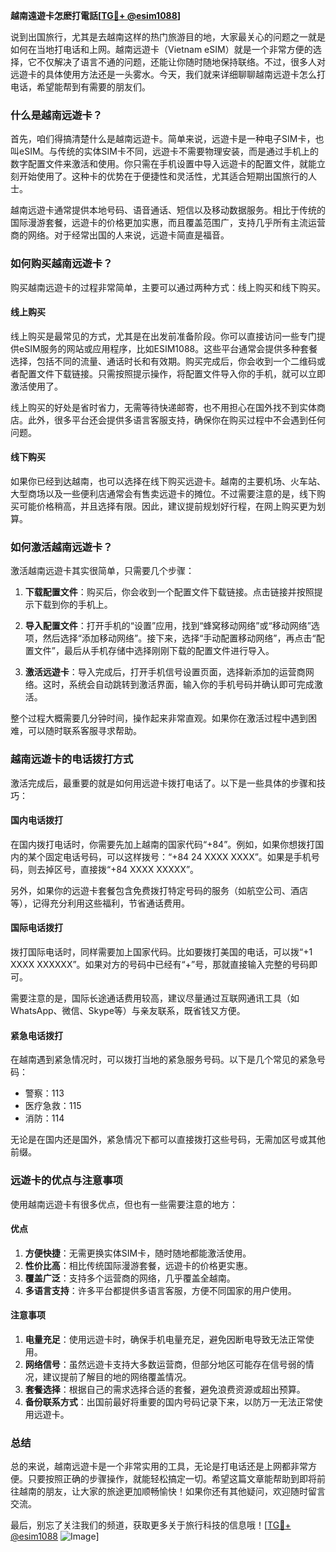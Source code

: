 **越南遠遊卡怎麽打電話[[TG💪+ @esim1088](https://t.me/s/esim1088)]**

说到出国旅行，尤其是去越南这样的热门旅游目的地，大家最关心的问题之一就是如何在当地打电话和上网。越南远遊卡（Vietnam eSIM）就是一个非常方便的选择，它不仅解决了语言不通的问题，还能让你随时随地保持联络。不过，很多人对远遊卡的具体使用方法还是一头雾水。今天，我们就来详细聊聊越南远遊卡怎么打电话，希望能帮到有需要的朋友们。

### 什么是越南远遊卡？

首先，咱们得搞清楚什么是越南远遊卡。简单来说，远遊卡是一种电子SIM卡，也叫eSIM。与传统的实体SIM卡不同，远遊卡不需要物理安装，而是通过手机上的数字配置文件来激活和使用。你只需在手机设置中导入远遊卡的配置文件，就能立刻开始使用了。这种卡的优势在于便捷性和灵活性，尤其适合短期出国旅行的人士。

越南远遊卡通常提供本地号码、语音通话、短信以及移动数据服务。相比于传统的国际漫游套餐，远遊卡的价格更加实惠，而且覆盖范围广，支持几乎所有主流运营商的网络。对于经常出国的人来说，远遊卡简直是福音。

### 如何购买越南远遊卡？

购买越南远遊卡的过程非常简单，主要可以通过两种方式：线上购买和线下购买。

#### 线上购买

线上购买是最常见的方式，尤其是在出发前准备阶段。你可以直接访问一些专门提供eSIM服务的网站或应用程序，比如ESIM1088。这些平台通常会提供多种套餐选择，包括不同的流量、通话时长和有效期。购买完成后，你会收到一个二维码或者配置文件下载链接。只需按照提示操作，将配置文件导入你的手机，就可以立即激活使用了。

线上购买的好处是省时省力，无需等待快递邮寄，也不用担心在国外找不到实体商店。此外，很多平台还会提供多语言客服支持，确保你在购买过程中不会遇到任何问题。

#### 线下购买

如果你已经到达越南，也可以选择在线下购买远遊卡。越南的主要机场、火车站、大型商场以及一些便利店通常会有售卖远遊卡的摊位。不过需要注意的是，线下购买可能价格稍高，并且选择有限。因此，建议提前规划好行程，在网上购买更为划算。

### 如何激活越南远遊卡？

激活越南远遊卡其实很简单，只需要几个步骤：

1. **下载配置文件**：购买后，你会收到一个配置文件下载链接。点击链接并按照提示下载到你的手机上。
   
2. **导入配置文件**：打开手机的“设置”应用，找到“蜂窝移动网络”或“移动网络”选项，然后选择“添加移动网络”。接下来，选择“手动配置移动网络”，再点击“配置文件”，最后从手机存储中选择刚刚下载的配置文件进行导入。

3. **激活远遊卡**：导入完成后，打开手机信号设置页面，选择新添加的运营商网络。这时，系统会自动跳转到激活界面，输入你的手机号码并确认即可完成激活。

整个过程大概需要几分钟时间，操作起来非常直观。如果你在激活过程中遇到困难，可以随时联系客服寻求帮助。

### 越南远遊卡的电话拨打方式

激活完成后，最重要的就是如何用远遊卡拨打电话了。以下是一些具体的步骤和技巧：

#### 国内电话拨打

在国内拨打电话时，你需要先加上越南的国家代码“+84”。例如，如果你想拨打国内的某个固定电话号码，可以这样拨号：“+84 24 XXXX XXXX”。如果是手机号码，则去掉区号，直接拨“+84 XXXX XXXXX”。

另外，如果你的远遊卡套餐包含免费拨打特定号码的服务（如航空公司、酒店等），记得充分利用这些福利，节省通话费用。

#### 国际电话拨打

拨打国际电话时，同样需要加上国家代码。比如要拨打美国的电话，可以拨“+1 XXXX XXXXXX”。如果对方的号码中已经有“+”号，那就直接输入完整的号码即可。

需要注意的是，国际长途通话费用较高，建议尽量通过互联网通讯工具（如WhatsApp、微信、Skype等）与亲友联系，既省钱又方便。

#### 紧急电话拨打

在越南遇到紧急情况时，可以拨打当地的紧急服务号码。以下是几个常见的紧急号码：
- 警察：113
- 医疗急救：115
- 消防：114

无论是在国内还是国外，紧急情况下都可以直接拨打这些号码，无需加区号或其他前缀。

### 远遊卡的优点与注意事项

使用越南远遊卡有很多优点，但也有一些需要注意的地方：

#### 优点

1. **方便快捷**：无需更换实体SIM卡，随时随地都能激活使用。
2. **性价比高**：相比传统国际漫游套餐，远遊卡的价格更实惠。
3. **覆盖广泛**：支持多个运营商的网络，几乎覆盖全越南。
4. **多语言支持**：许多平台都提供多语言客服，方便不同国家的用户使用。

#### 注意事项

1. **电量充足**：使用远遊卡时，确保手机电量充足，避免因断电导致无法正常使用。
2. **网络信号**：虽然远遊卡支持大多数运营商，但部分地区可能存在信号弱的情况，建议提前了解目的地的网络覆盖情况。
3. **套餐选择**：根据自己的需求选择合适的套餐，避免浪费资源或超出预算。
4. **备份联系方式**：出国前最好将重要的国内号码记录下来，以防万一无法正常使用远遊卡。

### 总结

总的来说，越南远遊卡是一个非常实用的工具，无论是打电话还是上网都非常方便。只要按照正确的步骤操作，就能轻松搞定一切。希望这篇文章能帮助到即将前往越南的朋友，让大家的旅途更加顺畅愉快！如果你还有其他疑问，欢迎随时留言交流。

最后，别忘了关注我们的频道，获取更多关于旅行科技的信息哦！[[TG💪+ @esim1088](https://t.me/s/esim1088) ![Image](https://i.postimg.cc/4NQfJmqS/Snipaste-2025-05-13-00-14-12.png)]
